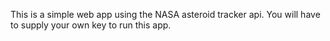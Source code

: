 This is a simple web app using the NASA asteroid tracker api. 
You will have to supply your own key to run this app.